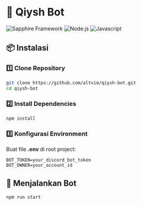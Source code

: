 # 🤖 Qiysh Bot

![Sapphire Framework](https://img.shields.io/badge/Framework-Sapphire-blue.svg) ![Node.js](https://img.shields.io/badge/Node.js-18%2B-green.svg) ![Javascript](https://img.shields.io/badge/Language-Javascript-blue.svg)

## 📦 Instalasi

### **1️⃣ Clone Repository**
```sh
git clone https://github.com/altvie/qiysh-bot.git
cd qiysh-bot
```

### **2️⃣ Install Dependencies**
```sh
npm install
```

### **3️⃣ Konfigurasi Environment**
Buat file **.env** di root project:
```env
BOT_TOKEN=your_discord_bot_token
BOT_OWNER=your_account_id
```

## 🚀 Menjalankan Bot
```sh
npm run start
```